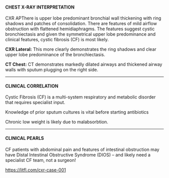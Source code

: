 #### CHEST X-RAY INTERPRETATION

CXR APThere is upper lobe predominant bronchial wall thickening with ring shadows and patches of consolidation. There are features of mild airflow obstruction with flattened hemidiaphragms. The features suggest cystic bronchiectasis and given the symmetrical upper lobe predominance and clinical features, cystic fibrosis (CF) is most likely.

**CXR Lateral:** This more clearly demonstrates the ring shadows and clear upper lobe predominance of the bronchiectasis.

**CT Chest:** CT demonstrates markedly dilated airways and thickened airway walls with sputum plugging on the right side.

---------------
#### CLINICAL CORRELATION

Cystic Fibrosis (CF) is a multi-system respiratory and metabolic disorder that requires specialist input.

Knowledge of prior sputum cultures is vital before starting antibiotics

Chronic low weight is likely due to malabsorbtion.

---------------
#### CLINICAL PEARLS

CF patients with abdominal pain and features of intestinal obstruction may have Distal Intestinal Obstructive Syndrome (DIOS) – and likely need a specialist CF team, not a surgeon!


<https://litfl.com/cxr-case-001>
